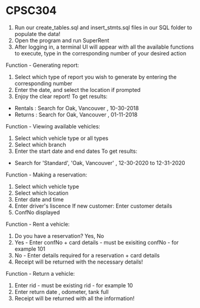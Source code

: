# CPSC304

1. Run our create_tables.sql and insert_stmts.sql files in our SQL folder to populate the data!
2. Open the program and run SuperRent
3. After logging in, a terminal UI will appear with all the available functions to execute, type in the corresponding number of your desired action


Function - Generating report:
1. Select which type of report you wish to generate by entering the corresponding number
2. Enter the date, and select the location if prompted
3. Enjoy the clear report!
To get results: 
- Rentals : Search for Oak, Vancouver , 10-30-2018
- Returns : Search for Oak, Vancouver , 01-11-2018

Function - Viewing available vehicles:
1. Select which vehicle type or all types
2. Select which branch
3. Enter the start date and end dates
To get results: 
- Search for 'Standard', 'Oak, Vancouver' , 12-30-2020 to 12-31-2020

Function - Making a reservation:
1. Select which vehicle type 
2. Select which location
3. Enter date and time
4. Enter driver's liscence
If new customer: Enter customer details
5. ConfNo displayed

Function - Rent a vehicle:
1. Do you have a reservation? Yes, No
2. Yes - Enter confNo + card details - must be exisiting confNo - for example 101
3. No - Enter details required for a reservation + card details
3. Receipt will be returned with the necessary details!

Function - Return a vehicle:
1. Enter rid - must be existing rid - for example 10
2. Enter return date , odometer, tank full
3. Receipt will be returned with all the information!
